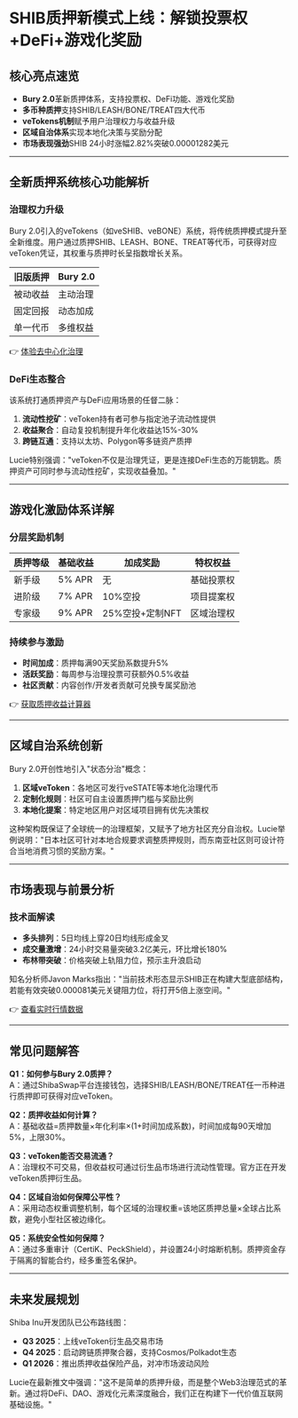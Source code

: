 # SHIB质押新模式上线：解锁投票权+DeFi+游戏化奖励

## 核心亮点速览
- **Bury 2.0**革新质押体系，支持投票权、DeFi功能、游戏化奖励
- **多币种质押**支持SHIB/LEASH/BONE/TREAT四大代币
- **veTokens机制**赋予用户治理权力与收益升级
- **区域自治体系**实现本地化决策与奖励分配
- **市场表现强劲**SHIB 24小时涨幅2.82%突破0.00001282美元

---

## 全新质押系统核心功能解析

### 治理权力升级
Bury 2.0引入的veTokens（如veSHIB、veBONE）系统，将传统质押模式提升至全新维度。用户通过质押SHIB、LEASH、BONE、TREAT等代币，可获得对应veToken凭证，其权重与质押时长呈指数增长关系。

| 旧版质押 | Bury 2.0 |
|---------|----------|
| 被动收益 | 主动治理 |
| 固定回报 | 动态加成 |
| 单一代币 | 多维权益 |

👉 [体验去中心化治理](https://bit.ly/okx_welcome)

### DeFi生态整合
该系统打通质押资产与DeFi应用场景的任督二脉：
1. **流动性挖矿**：veToken持有者可参与指定池子流动性提供
2. **收益聚合**：自动复投机制提升年化收益达15%-30%
3. **跨链互通**：支持以太坊、Polygon等多链资产质押

Lucie特别强调："veToken不仅是治理凭证，更是连接DeFi生态的万能钥匙。质押资产可同时参与流动性挖矿，实现收益叠加。"

---

## 游戏化激励体系详解

### 分层奖励机制
| 质押等级 | 基础收益 | 加成奖励 | 特权权益 |
|----------|----------|----------|----------|
| 新手级   | 5% APR   | 无       | 基础投票权 |
| 进阶级   | 7% APR   | 10%空投  | 项目提案权 |
| 专家级   | 9% APR   | 25%空投+定制NFT | 区域治理权 |

### 持续参与激励
- **时间加成**：质押每满90天奖励系数提升5%
- **活跃奖励**：每周参与治理投票可获额外0.5%收益
- **社区贡献**：内容创作/开发者贡献可兑换专属奖励池

👉 [获取质押收益计算器](https://bit.ly/okx_welcome)

---

## 区域自治系统创新

Bury 2.0开创性地引入"状态分治"概念：
1. **区域veToken**：各地区可发行veSTATE等本地化治理代币
2. **定制化规则**：社区可自主设置质押门槛与奖励比例
3. **本地化提案**：特定地区用户对区域项目拥有优先决策权

这种架构既保证了全球统一的治理框架，又赋予了地方社区充分自治权。Lucie举例说明："日本社区可针对本地合规要求调整质押规则，而东南亚社区则可设计符合当地消费习惯的奖励方案。"

---

## 市场表现与前景分析

### 技术面解读
- **多头排列**：5日均线上穿20日均线形成金叉
- **成交量激增**：24小时交易量突破3.2亿美元，环比增长180%
- **布林带突破**：价格突破上轨阻力位，预示主升浪启动

知名分析师Javon Marks指出："当前技术形态显示SHIB正在构建大型底部结构，若能有效突破0.000081美元关键阻力位，将打开5倍上涨空间。"

👉 [查看实时行情数据](https://bit.ly/okx_welcome)

---

## 常见问题解答

**Q1：如何参与Bury 2.0质押？**  
A：通过ShibaSwap平台连接钱包，选择SHIB/LEASH/BONE/TREAT任一币种进行质押即可获得对应veToken。

**Q2：质押收益如何计算？**  
A：基础收益=质押数量×年化利率×(1+时间加成系数)，时间加成每90天增加5%，上限30%。

**Q3：veToken能否交易流通？**  
A：治理权不可交易，但收益权可通过衍生品市场进行流动性管理。官方正在开发veToken质押衍生品。

**Q4：区域自治如何保障公平性？**  
A：采用动态权重调整机制，每个区域的治理权重=该地区质押总量×全球占比系数，避免小型社区被边缘化。

**Q5：系统安全性如何保障？**  
A：通过多重审计（CertiK、PeckShield），并设置24小时熔断机制。质押资金存于隔离的智能合约，经多重签名保护。

---

## 未来发展规划

Shiba Inu开发团队已公布路线图：
- **Q3 2025**：上线veToken衍生品交易市场
- **Q4 2025**：启动跨链质押聚合器，支持Cosmos/Polkadot生态
- **Q1 2026**：推出质押收益保险产品，对冲市场波动风险

Lucie在最新推文中强调："这不是简单的质押升级，而是整个Web3治理范式的革新。通过将DeFi、DAO、游戏化元素深度融合，我们正在构建下一代价值互联网基础设施。"